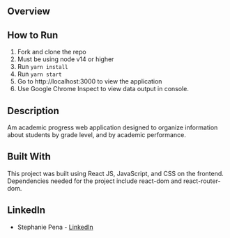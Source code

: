 ###
<!-- ABOUT THE PROJECT -->

## Overview

## How to Run

1. Fork and clone the repo
2. Must be using node v14 or higher
3. Run `yarn install`
4. Run `yarn start`
5. Go to http://localhost:3000 to view the application
6. Use Google Chrome Inspect to view data output in console. 


## Description

Am academic progress web application designed to organize information about students by grade level, and by academic performance. 



<!-- BUILT WITH -->

## Built With

This project was built using React JS, JavaScript, and CSS on the frontend. Dependencies needed for the project include react-dom and react-router-dom.


<!-- CONTACT -->

## LinkedIn
- Stephanie Pena - [LinkedIn](https://www.linkedin.com/in/stephanieapena/)


<!-- MARKDOWN LINKS & IMAGES -->
<!-- https://www.markdownguide.org/basic-syntax/#reference-style-links -->



